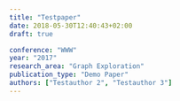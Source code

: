 ```yaml
---
title: "Testpaper"
date: 2018-05-30T12:40:43+02:00
draft: true

conference: "WWW"
year: "2017"
research_area: "Graph Exploration"
publication_type: "Demo Paper"
authors: ["Testauthor 2", "Testauthor 3"]
---
```


